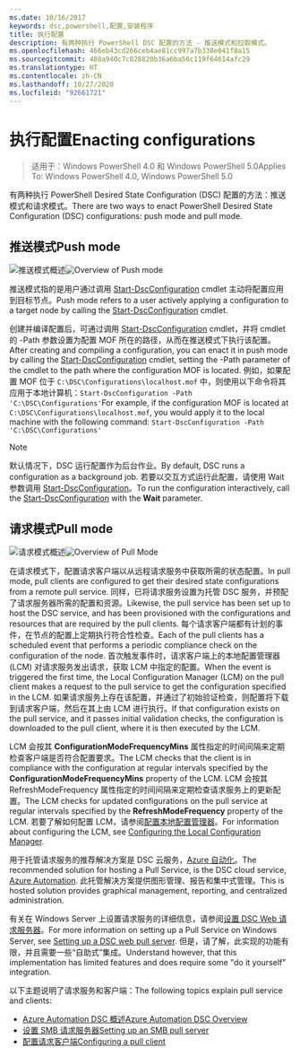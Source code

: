 ```yaml
---
ms.date: 10/16/2017
keywords: dsc,powershell,配置,安装程序
title: 执行配置
description: 有两种执行 PowerShell DSC 配置的方法 - 推送模式和拉取模式。
ms.openlocfilehash: 466eb43cd266ceb4ae81cc997a7b338e041f8a15
ms.sourcegitcommit: 488a940c7c828820b36a6ba56c119f64614afc29
ms.translationtype: HT
ms.contentlocale: zh-CN
ms.lasthandoff: 10/27/2020
ms.locfileid: "92661721"
---
```

# <a name="enacting-configurations"></a><span data-ttu-id="552dd-104">执行配置</span><span class="sxs-lookup"><span data-stu-id="552dd-104">Enacting configurations</span></span>

> <span data-ttu-id="552dd-105">适用于：Windows PowerShell 4.0 和 Windows PowerShell 5.0</span><span class="sxs-lookup"><span data-stu-id="552dd-105">Applies To: Windows PowerShell 4.0, Windows PowerShell 5.0</span></span>

<span data-ttu-id="552dd-106">有两种执行 PowerShell Desired State Configuration (DSC) 配置的方法：推送模式和请求模式。</span><span class="sxs-lookup"><span data-stu-id="552dd-106">There are two ways to enact PowerShell Desired State Configuration (DSC) configurations: push mode and pull mode.</span></span>

## <a name="push-mode"></a><span data-ttu-id="552dd-107">推送模式</span><span class="sxs-lookup"><span data-stu-id="552dd-107">Push mode</span></span>

<span data-ttu-id="552dd-108">![推送模式概述](media/enactingConfigurations/pushModel.png "推送模式的工作原理")</span><span class="sxs-lookup"><span data-stu-id="552dd-108">![Overview of Push mode](media/enactingConfigurations/pushModel.png "How push mode works")</span></span>

<span data-ttu-id="552dd-109">推送模式指的是用户通过调用 [Start-DscConfiguration](/powershell/module/psdesiredstateconfiguration/start-dscconfiguration) cmdlet 主动将配置应用到目标节点。</span><span class="sxs-lookup"><span data-stu-id="552dd-109">Push mode refers to a user actively applying a configuration to a target node by calling the [Start-DscConfiguration](/powershell/module/psdesiredstateconfiguration/start-dscconfiguration) cmdlet.</span></span>

<span data-ttu-id="552dd-110">创建并编译配置后，可通过调用 [Start-DscConfiguration](/powershell/module/psdesiredstateconfiguration/start-dscconfiguration) cmdlet，并将 cmdlet 的 -Path 参数设置为配置 MOF 所在的路径，从而在推送模式下执行该配置。</span><span class="sxs-lookup"><span data-stu-id="552dd-110">After creating and compiling a configuration, you can enact it in push mode by calling the [Start-DscConfiguration](/powershell/module/psdesiredstateconfiguration/start-dscconfiguration) cmdlet, setting the -Path parameter of the cmdlet to the path where the configuration MOF is located.</span></span> <span data-ttu-id="552dd-111">例如，如果配置 MOF 位于 `C:\DSC\Configurations\localhost.mof` 中，则使用以下命令将其应用于本地计算机：`Start-DscConfiguration -Path 'C:\DSC\Configurations'`</span><span class="sxs-lookup"><span data-stu-id="552dd-111">For example, if the configuration MOF is located at `C:\DSC\Configurations\localhost.mof`, you would apply it to the local machine with the following command: `Start-DscConfiguration -Path 'C:\DSC\Configurations'`</span></span>

> [!NOTE]
> <span data-ttu-id="552dd-112">默认情况下，DSC 运行配置作为后台作业。</span><span class="sxs-lookup"><span data-stu-id="552dd-112">By default, DSC runs a configuration as a background job.</span></span> <span data-ttu-id="552dd-113">若要以交互方式运行此配置，请使用 Wait 参数调用 [Start-DscConfiguration](/powershell/module/psdesiredstateconfiguration/start-dscconfiguration)。</span><span class="sxs-lookup"><span data-stu-id="552dd-113">To run the configuration interactively, call the [Start-DscConfiguration](/powershell/module/psdesiredstateconfiguration/start-dscconfiguration) with the **Wait** parameter.</span></span>

## <a name="pull-mode"></a><span data-ttu-id="552dd-114">请求模式</span><span class="sxs-lookup"><span data-stu-id="552dd-114">Pull mode</span></span>

<span data-ttu-id="552dd-115">![请求模式概述](media/enactingConfigurations/pullModel.png "请求模式的工作原理")</span><span class="sxs-lookup"><span data-stu-id="552dd-115">![Overview of Pull Mode](media/enactingConfigurations/pullModel.png "How pull mode works")</span></span>

<span data-ttu-id="552dd-116">在请求模式下，配置请求客户端以从远程请求服务中获取所需的状态配置。</span><span class="sxs-lookup"><span data-stu-id="552dd-116">In pull mode, pull clients are configured to get their desired state configurations from a remote pull service.</span></span> <span data-ttu-id="552dd-117">同样，已将请求服务设置为托管 DSC 服务，并预配了请求服务器所需的配置和资源。</span><span class="sxs-lookup"><span data-stu-id="552dd-117">Likewise, the pull service has been set up to host the DSC service, and has been provisioned with the configurations and resources that are required by the pull clients.</span></span> <span data-ttu-id="552dd-118">每个请求客户端都有计划的事件，在节点的配置上定期执行符合性检查。</span><span class="sxs-lookup"><span data-stu-id="552dd-118">Each of the pull clients has a scheduled event that performs a periodic compliance check on the configuration of the node.</span></span> <span data-ttu-id="552dd-119">首次触发事件时，请求客户端上的本地配置管理器 (LCM) 对请求服务发出请求，获取 LCM 中指定的配置。</span><span class="sxs-lookup"><span data-stu-id="552dd-119">When the event is triggered the first time, the Local Configuration Manager (LCM) on the pull client makes a request to the pull service to get the configuration specified in the LCM.</span></span> <span data-ttu-id="552dd-120">如果请求服务上存在该配置，并通过了初始验证检查，则配置将下载到请求客户端，然后在其上由 LCM 进行执行。</span><span class="sxs-lookup"><span data-stu-id="552dd-120">If that configuration exists on the pull service, and it passes initial validation checks, the configuration is downloaded to the pull client, where it is then executed by the LCM.</span></span>

<span data-ttu-id="552dd-121">LCM 会按其 **ConfigurationModeFrequencyMins** 属性指定的时间间隔来定期检查客户端是否符合配置要求。</span><span class="sxs-lookup"><span data-stu-id="552dd-121">The LCM checks that the client is in compliance with the configuration at regular intervals specified by the **ConfigurationModeFrequencyMins** property of the LCM.</span></span> <span data-ttu-id="552dd-122">LCM 会按其 RefreshModeFrequency  属性指定的时间间隔来定期检查请求服务上的更新配置。</span><span class="sxs-lookup"><span data-stu-id="552dd-122">The LCM checks for updated configurations on the pull service at regular intervals specified by the **RefreshModeFrequency** property of the LCM.</span></span> <span data-ttu-id="552dd-123">若要了解如何配置 LCM，请参阅[配置本地配置管理器](../managing-nodes/metaConfig.md)。</span><span class="sxs-lookup"><span data-stu-id="552dd-123">For information about configuring the LCM, see [Configuring the Local Configuration Manager](../managing-nodes/metaConfig.md).</span></span>

<span data-ttu-id="552dd-124">用于托管请求服务的推荐解决方案是 DSC 云服务，[Azure 自动化](https://azure.microsoft.com/services/automation/)。</span><span class="sxs-lookup"><span data-stu-id="552dd-124">The recommended solution for hosting a Pull Service, is the DSC cloud service, [Azure Automation](https://azure.microsoft.com/services/automation/).</span></span> <span data-ttu-id="552dd-125">此托管解决方案提供图形管理、报告和集中式管理。</span><span class="sxs-lookup"><span data-stu-id="552dd-125">This is hosted solution provides graphical management, reporting, and centralized administration.</span></span>

<span data-ttu-id="552dd-126">有关在 Windows Server 上设置请求服务的详细信息，请参阅[设置 DSC Web 请求服务器](pullServer.md)。</span><span class="sxs-lookup"><span data-stu-id="552dd-126">For more information on setting up a Pull Service on Windows Server, see [Setting up a DSC web pull server](pullServer.md).</span></span> <span data-ttu-id="552dd-127">但是，请了解，此实现的功能有限，并且需要一些“自助式”集成。</span><span class="sxs-lookup"><span data-stu-id="552dd-127">Understand however, that this implementation has limited features and does require some "do it yourself" integration.</span></span>

<span data-ttu-id="552dd-128">以下主题说明了请求服务和客户端：</span><span class="sxs-lookup"><span data-stu-id="552dd-128">The following topics explain pull service and clients:</span></span>

- [<span data-ttu-id="552dd-129">Azure Automation DSC 概述</span><span class="sxs-lookup"><span data-stu-id="552dd-129">Azure Automation DSC Overview</span></span>](/azure/automation/automation-dsc-overview)
- [<span data-ttu-id="552dd-130">设置 SMB 请求服务器</span><span class="sxs-lookup"><span data-stu-id="552dd-130">Setting up an SMB pull server</span></span>](pullServerSMB.md)
- [<span data-ttu-id="552dd-131">配置请求客户端</span><span class="sxs-lookup"><span data-stu-id="552dd-131">Configuring a pull client</span></span>](pullClientConfigID.md)
